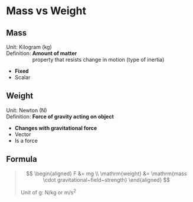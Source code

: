 # Mass vs Weight

## Mass

Unit: Kilogram (kg) \
Definition: **Amount of matter** \
&nbsp;&nbsp;&nbsp;&nbsp;&nbsp;&nbsp;&nbsp;&nbsp;&nbsp;&nbsp;&nbsp;&nbsp;&nbsp;&nbsp;&nbsp;&nbsp;&nbsp; property that resists change in motion (type of inertia)

- **Fixed**
- Scalar


## Weight

Unit: Newton (N) \
Definition: **Force of gravity acting on object**

- **Changes with gravitational force**
- Vector
- Is a force

## Formula

> $$
\begin{aligned}
  F &= mg \\
  \mathrm{weight} &= \mathrm{mass \cdot gravitational~field~strength}
\end{aligned}
> $$
>
> Unit of g: N/kg or m/s<sup>2</sup>

